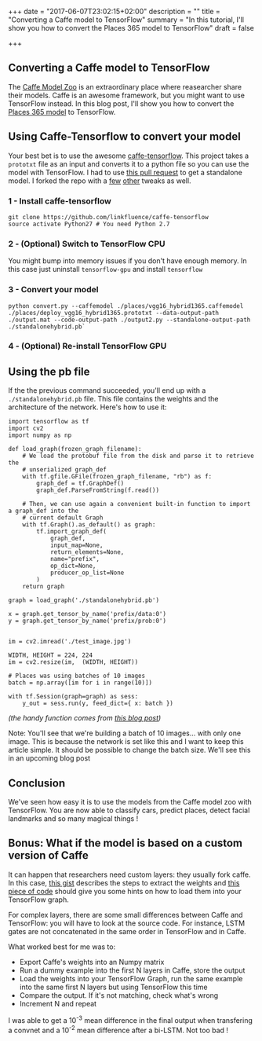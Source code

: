 +++
date = "2017-06-07T23:02:15+02:00"
description = ""
title = "Converting a Caffe model to TensorFlow"
summary = "In this tutorial, I'll show you how to convert the Places 365 model to TensorFlow"
draft = false


+++

## Converting a Caffe model to TensorFlow

The [Caffe Model Zoo](https://github.com/BVLC/caffe/wiki/Model-Zoo) is an extraordinary place where reasearcher share their models. Caffe is an awesome framework, but you might want to use TensorFlow instead. In this blog post, I'll show you how to convert the [Places 365 model](https://github.com/metalbubble/places365) to TensorFlow.

## Using Caffe-Tensorflow to convert your model
Your best bet is to use the awesome [caffe-tensorflow](https://github.com/ethereon/caffe-tensorflow). This project takes a `prototxt` file as an input and converts it to a python file so you can use the model with TensorFlow. I had to use [this pull request](https://github.com/ethereon/caffe-tensorflow/pull/76) to get a standalone model. I forked the repo with a [few](https://github.com/ethereon/caffe-tensorflow/pull/105/files#diff-e9719ee0bc9dcdda8d08a09378a691b1R17) [other](https://github.com/linkfluence/caffe-tensorflow/commit/4068ea31a1ff7dc91cd429e091e61b039448ce1b) tweaks as well.

### 1 - Install caffe-tensorflow
    git clone https://github.com/linkfluence/caffe-tensorflow
    source activate Python27 # You need Python 2.7
### 2 - (Optional) Switch to TensorFlow CPU
You might bump into memory issues if you don't have enough memory. In this case just uninstall `tensorflow-gpu` and install `tensorflow`

### 3 - Convert your model
    python convert.py --caffemodel ./places/vgg16_hybrid1365.caffemodel ./places/deploy_vgg16_hybrid1365.prototxt --data-output-path ./output.mat --code-output-path ./output2.py --standalone-output-path ./standalonehybrid.pb`

### 4 - (Optional) Re-install TensorFlow GPU

## Using the pb file
If the the previous command succeeded, you'll end up with a `./standalonehybrid.pb` file. This file contains the weights and the architecture of the network. Here's how to use it:

    import tensorflow as tf
    import cv2
    import numpy as np

    def load_graph(frozen_graph_filename):
        # We load the protobuf file from the disk and parse it to retrieve the
        # unserialized graph_def
        with tf.gfile.GFile(frozen_graph_filename, "rb") as f:
            graph_def = tf.GraphDef()
            graph_def.ParseFromString(f.read())

        # Then, we can use again a convenient built-in function to import a graph_def into the
        # current default Graph
        with tf.Graph().as_default() as graph:
            tf.import_graph_def(
                graph_def,
                input_map=None,
                return_elements=None,
                name="prefix",
                op_dict=None,
                producer_op_list=None
            )
        return graph

    graph = load_graph('./standalonehybrid.pb')

    x = graph.get_tensor_by_name('prefix/data:0')
    y = graph.get_tensor_by_name('prefix/prob:0')


    im = cv2.imread('./test_image.jpg')

    WIDTH, HEIGHT = 224, 224
    im = cv2.resize(im,  (WIDTH, HEIGHT))

    # Places was using batches of 10 images
    batch = np.array([im for i in range(10)])

    with tf.Session(graph=graph) as sess:
        y_out = sess.run(y, feed_dict={ x: batch })

*(the handy function comes from [this blog post](https://blog.metaflow.fr/tensorflow-how-to-freeze-a-model-and-serve-it-with-a-python-api-d4f3596b3adc))*

Note: You'll see that we're building a batch of 10 images... with only one image. This is because the network is set like this and I want to keep this article simple. It should be possible to change the batch size. We'll see this in an upcoming blog post

## Conclusion
We've seen how easy it is to use the models from the Caffe model zoo with TensorFlow. You are now able to classify cars, predict places, detect facial landmarks and so many magical things !

## Bonus: What if the model is based on a custom version of Caffe
It can happen that researchers need custom layers: they usually fork caffe. In this case, [this gist](https://gist.github.com/FranciscoCanas/844aab52fcff6b1c652a) describes the steps to extract the weights and [this piece of code](https://github.com/machrisaa/tensorflow-vgg/blob/master/vgg16.py#L20) should give you some hints on how to load them into your TensorFlow graph.

For complex layers, there are some small differences between Caffe and TensorFlow: you will have to look at the source code. For instance, LSTM gates are not concatenated in the same order in TensorFlow and in Caffe.

What worked best for me was to:

- Export Caffe's weights into an Numpy matrix
- Run a dummy example into the first N layers in Caffe, store the output
- Load the weights into your TensorFlow Graph, run the same example into the same first N layers but using TensorFlow this time
- Compare the output. If it's not matching, check what's wrong
- Increment N and repeat

I was able to get a 10<sup>-3</sup> mean difference in the final output when transfering a convnet and a 10<sup>-2</sup> mean difference after a bi-LSTM. Not too bad !


